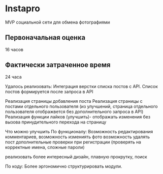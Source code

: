 # Instapro

MVP социальной сети для обмена фотографиями

## Первоначальная оценка

16 часов

## Фактически затраченное время

24 часа

Удалось реализовать:
Интеграция верстки списка постов с API.
Список постов формируется после запроса в API

Реализация страницы добавления поста
Реализация страницы с постами отдельного пользователя (из улучшений, страница отдельного пользователя отображвется без дополнительного запроса в API)
Реализация функции лайков (улучшить)- отображать изменения без вызова принудительного перехода на страницу


Что можно улучшить
По функционалу:
Возможность редактирования комментариев,
возможность измениять фото
возможность удалять пост
дополнительные проверки при регистрации (проверять на корректные имена, сложные пароли)

реализовать более интересный дизайн, плавную прокрутку, поиск

По коду:
Более эргономично структурировать модули. 
